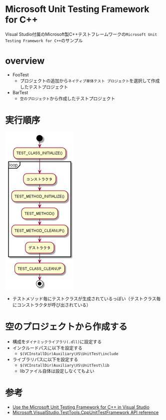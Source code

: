 # Microsoft Unit Testing Framework for C++

Visual Studio付属のMicrosoft製C++テストフレームワークの`Microsoft Unit Testing Framework for C++`のサンプル

# overview

- FooTest
    - プロジェクトの追加から`ネイティブ単体テスト プロジェクト`を選択して作成したテストプロジェクト
- BarTest
    - `空のプロジェクト`から作成したテストプロジェクト

# 実行順序

![](images/act.mstestcpp.png)

- テストメソッド毎にテストクラスが生成されているっぽい（テストクラス毎にコンストラクタが呼び出されている）

# 空のプロジェクトから作成する

- 構成を`ダイナミックライブラリ(.dll)`に設定する
- インクルードパスに以下を設定する
    - `$(VCInstallDir)Auxiliary\VS\UnitTest\include`
- ライブラリパスに以下を設定する
    - `$(VCInstallDir)Auxiliary\VS\UnitTest\lib`
    - libファイル自体は設定しなくてもよい

# 参考

- [
Use the Microsoft Unit Testing Framework for C++ in Visual Studio](https://github.com/MicrosoftDocs/visualstudio-docs/blob/master/docs/test/how-to-use-microsoft-test-framework-for-cpp.md)
- [Microsoft.VisualStudio.TestTools.CppUnitTestFramework API reference](https://github.com/MicrosoftDocs/visualstudio-docs/blob/master/docs/test/microsoft-visualstudio-testtools-cppunittestframework-api-reference.md)
